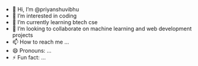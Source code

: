 - 👋 Hi, I’m @priyanshuvibhu
- 👀 I’m interested in coding
- 🌱 I’m currently learning btech cse
- 💞️ I’m looking to collaborate on machine learning and web development projects
- 📫 How to reach me ...
- 😄 Pronouns: ...
- ⚡ Fun fact: ...

<!---
priyanshuvibhu/priyanshuvibhu is a ✨ special ✨ repository because its `README.md` (this file) appears on your GitHub profile.
You can click the Preview link to take a look at your changes.
--->
